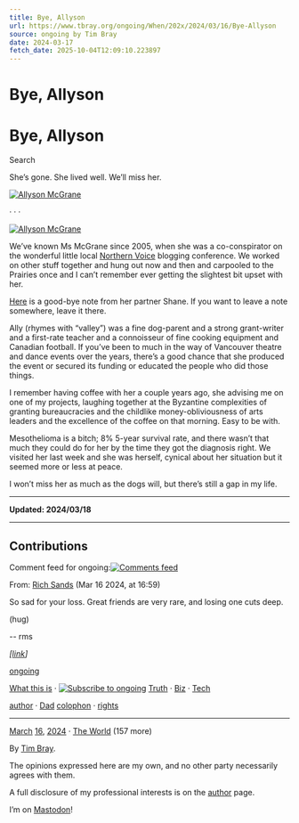 ```yaml
---
title: Bye, Allyson
url: https://www.tbray.org/ongoing/When/202x/2024/03/16/Bye-Allyson
source: ongoing by Tim Bray
date: 2024-03-17
fetch_date: 2025-10-04T12:09:10.223897
---
```


# Bye, Allyson

# Bye, Allyson

Search

She’s gone. She lived well. We’ll miss her.

[![Allyson McGrane](DSCF4144.png "Allyson McGrane")](-big/DSCF4144.jpg.html)

· · ·

[![Allyson McGrane](IMG_20201114_212122_736.png "Allyson McGrane")](-big/IMG_20201114_212122_736.jpg.html)

We’ve known Ms McGrane since 2005, when she was a co-conspirator on the wonderful little local
[Northern Voice](https://en.wikipedia.org/wiki/Northern_Voice) blogging conference. We worked on other stuff together
and hung out now and then and carpooled to the Prairies once and I can’t remember ever getting the slightest bit upset with
her.

[Here](https://www.facebook.com/shanebee/posts/pfbid02DwAH6rzDEayHxKrVhVMBcCbLnKf4fZPybNrnrWcMH4czFTLRzT4GQX7JUfrARWb6l)
is a good-bye note from her partner Shane. If you want to leave a note somewhere, leave it there.

Ally (rhymes with “valley”) was a fine dog-parent and a strong grant-writer and a first-rate teacher and a connoisseur of
fine cooking equipment and Canadian football. If you’ve been to
much in the way of Vancouver theatre and dance events over the years, there’s a good chance that she produced the event or
secured its funding or educated the people who did those things.

I remember having coffee with her a couple years ago, she advising me on one of my projects, laughing together at the
Byzantine complexities of granting bureaucracies and the childlike money-obliviousness of arts leaders and the excellence of the
coffee on that morning. Easy to be with.

Mesothelioma is a bitch; 8% 5-year survival rate, and there wasn’t that much they could do for her by the time they got the
diagnosis right. We visited her last week and she was herself, cynical about her situation but it seemed more or less at
peace.

I won’t miss her as much as the dogs will, but there’s still a gap in my life.

---

**Updated: 2024/03/18**

---

## Contributions

Comment feed for ongoing:[![Comments feed](/ongoing/Feed.png)](/ongoing/comments.atom)

From: [Rich Sands](http://) (Mar 16 2024, at 16:59)

So sad for your loss. Great friends are very rare, and losing one cuts deep.

(hug)

-- rms

*[[link](#c1710633580.999460)]*

[ongoing](https://www.tbray.org/ongoing/)

[What this is](/ongoing/WhatItIs) ·
[![Subscribe to ongoing](/ongoing/Feed.png "Subscribe to ongoing")](/ongoing/ongoing.atom)
[Truth](/ongoing/Truth) ·
[Biz](/ongoing/Biz) ·
[Tech](/ongoing/Tech)

[author](/ongoing/misc/Tim) ·
[Dad](http://www.textuality.com/BillBray/)
[colophon](/ongoing/misc/Colophon) ·
[rights](/ongoing/misc/Copyright)

---

[March](/ongoing/When/202x/2024/03/) [16](/ongoing/When/202x/2024/03/16/), [2024](/ongoing/When/202x/2024/)
 · [The World](/ongoing/What/The%20World) (157 more)

By [Tim Bray](/ongoing/misc/Tim).

The opinions expressed here
are my own, and no other party
necessarily agrees with them.

A full disclosure of my
professional interests is
on the [author](/ongoing/misc/Tim) page.

I’m on [Mastodon](https://cosocial.ca/%40timbray)!